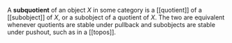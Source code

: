 A **subquotient** of an object $X$ in some category is a [[quotient]] of a [[subobject]] of $X$, or a subobject of a quotient of $X$.  The two are equivalent whenever quotients are stable under pullback and subobjects are stable under pushout, such as in a [[topos]].
